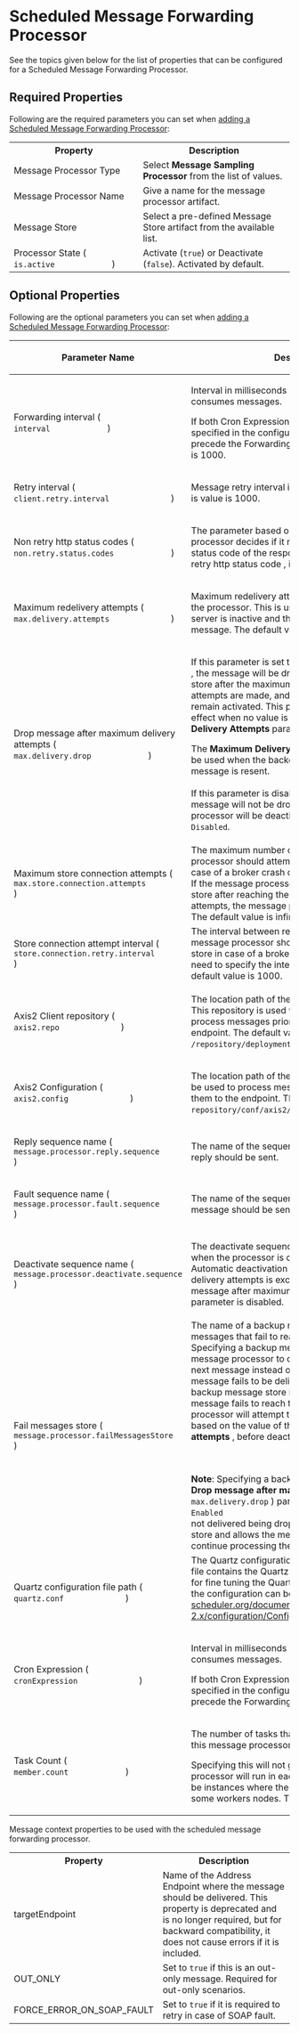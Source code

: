 # Scheduled Message Forwarding Processor 

See the topics given below for the list of properties that can be configured for a Scheduled Message Forwarding Processor.

## Required Properties

Following are the required parameters you can set when [adding a Scheduled Message Forwarding Processor](../../../develop/creating-artifacts/creating-a-message-processor.md):

<table>
   <tr>
      <th>Property</th>
      <th>Description</th>
   </tr>
   <tr>
      <td>Message Processor Type</td>
      <td>
         Select <b>Message Sampling Processor</b> from the list of values.
      </td>
   </tr>
   <tr>
      <td>Message Processor Name</td>
      <td>
         Give a name for the message processor artifact.
      </td>
   </tr>
   <tr>
      <td>Message Store</td>
      <td>
         Select a pre-defined Message Store artifact from the available list.
      </td>
   </tr>
   <tr>
         <td>Processor State ( <code>             is.active            </code> )</td>
         <td>Activate (<code>true</code>) or Deactivate (<code>false</code>).
            Activated by default.
         </td>
     </tr>
</table>

## Optional Properties

Following are the optional parameters you can set when [adding a Scheduled Message Forwarding Processor](../../../develop/creating-artifacts/creating-a-message-processor.md):

<table>
   <thead>
      <tr>
         <th>
            <p>Parameter Name</p>
         </th>
         <th>
            <p>Description</p>
         </th>
      </tr>
   </thead>
   <tbody>
      <tr>
         <td>Forwarding interval ( <code>             interval            </code> )</td>
         <td>
            <p>Interval in milliseconds in which processor consumes messages.</p>
            <p>If both Cron Expression and Forwarding Interval are specified in the configuration, Cron Expression will precede the Forwarding Interval. The default value is 1000.</p>
         </td>
      </tr>
      <tr>
         <td>
            <p>Retry interval ( <code>              client.retry.interval             </code> )</p>
         </td>
         <td>
            <p>Message retry interval in milliseconds. The default is value is 1000.</p>
         </td>
      </tr>
      <tr>
         <td>Non retry http status codes ( <code>             non.retry.status.codes            </code> )</td>
         <td>
            <p>The parameter based on which the message processor decides if it needs to retry. If the HTTP status code of the response is specified as a n on retry http status code , it will not retry.</p>
         </td>
      </tr>
      <tr>
         <td>
            <p>Maximum redelivery attempts ( <code>              max.delivery.attempts             </code> )</p>
         </td>
         <td>
            <p>Maximum redelivery attempts before deactivating the processor. This is used when the backend server is inactive and the tries to resend the message. The default value is <code>4</code>.</p>
         </td>
      </tr>
      <tr>
         <td>Drop message after maximum delivery attempts ( <code>             max.delivery.drop            </code> )</td>
         <td>
            <p>If this parameter is set to <code>              Enabled             </code> , the message will be dropped from the message store after the maximum number of delivery attempts are made, and the message processor will remain activated. This parameter would have no effect when no value is specified for the <strong>Maximum Delivery Attempts</strong> parameter.</p>
            <p>The <strong>Maximum Delivery Attempts</strong> parameter can be used when the backend is inactive and the message is resent.<br />
               <br />
               If this parameter is disabled, the undeliverable message will not be dropped and the message processor will be deactivated. The default value is <code>Disabled</code>.
            </p>
         </td>
      </tr>
      <tr>
         <td>Maximum store connection attempts ( <code>             max.store.connection.attempts            </code> )</td>
         <td>The maximum number of times that the message processor should attempt to connect to a store in case of a broker crash or disconnect.<br />
            If the message processor is unable to connect to a store after reaching the maximum number of attempts, the message processor will deactivate. The default value is infinite, and is specified as -1.
         </td>
      </tr>
      <tr>
         <td>Store connection attempt interval ( <code>             store.connection.retry.interval            </code> )</td>
         <td>The interval between retry attempts with which the message processor should attempt to connect to a store in case of a broker crash or disconnect. You need to specify the interval in milliseconds. The default value is 1000.</td>
      </tr>
      <tr>
         <td>
            <p>Axis2 Client repository ( <code>              axis2.repo             </code> )</p>
         </td>
         <td>
            <p>The location path of the Axis2 Client repository. This repository is used when it is needed to process messages prior to sending them to the endpoint. The default value is <code>/repository/deployment/client</code>.</p>
         </td>
      </tr>
      <tr>
         <td>
            <p>Axis2 Configuration ( <code>              axis2.config             </code> )</p>
         </td>
         <td>
            <p>The location path of the Axis2 Configuration file to be used to process messages prior to sending them to the endpoint. The default value is <code>repository/conf/axis2/axis2_blocking_client.xml</code>.</p>
         </td>
      </tr>
      <tr>
         <td>
            <p>Reply sequence name ( <code>              message.processor.reply.sequence             </code> )</p>
         </td>
         <td>
            <p>The name of the sequence where the message reply should be sent.</p>
         </td>
      </tr>
      <tr>
         <td>
            <p>Fault sequence name ( <code>              message.processor.fault.sequence             </code> )</p>
         </td>
         <td>
            <p>The name of the sequence where the fault message should be sent to in case of a SOAP fault.</p>
         </td>
      </tr>
      <tr>
         <td>
            <p>Deactivate sequence name ( <code>              message.processor.deactivate.sequence             </code> )</p>
         </td>
         <td>
            <p>The deactivate sequence that will be executed when the processor is deactivated automatically. Automatic deactivation occurs when the maximum delivery attempts is exceeded and the Drop message after maximum delivery attempts parameter is disabled.</p>
         </td>
      </tr>
      <tr>
         <td>
            <p>Fail messages store ( <code>              message.processor.failMessagesStore             </code> )</p>
         </td>
         <td>
            The name of a backup message store to forward messages that fail to reach the backend. Specifying a backup message store allows the message processor to continue processing the next message instead of deactivating in case a message fails to be delivered to the backend. If a backup message store is not specified and a message fails to reach the backend, the message processor will attempt to redeliver the message based on the value of the <strong>Maximum redelivery attempts</strong> , before deactivating.</p></br></br>
            <b>Note</b>: Specifying a backup message store while the <strong>Drop message after maximum delivery attempts</strong> ( <code>               max.delivery.drop</code> ) parameter is <code>               Enabled              </code> results in messages that are not delivered being dropped from the message store and allows the message processor to continue processing the next message.
         </td>
      </tr>
      <tr>
         <td>
            <p>Quartz configuration file path ( <code>              quartz.conf             </code> )</p>
         </td>
         <td>
            The Quartz configuration file path. This properties file contains the Quartz configuration parameters for fine tuning the Quartz engine. More details of the configuration can be found at <a href="http://quartz-scheduler.org/documentation/quartz-2.x/configuration/ConfigMain">http://quartz-scheduler.org/documentation/quartz-2.x/configuration/ConfigMain</a>.
            </p>
         </td>
      </tr>
      <tr>
         <td>
            <p>Cron Expression ( <code>              cronExpression             </code> )</p>
         </td>
         <td>
            <p>Interval in milliseconds in which processor consumes messages.</p>
            <p>If both Cron Expression and Forwarding Interval are specified in the configuration, Cron Expression will precede the Forwarding Interval.</p>
         </td>
      </tr>
      <tr>
         <td>
            Task Count ( <code>             member.count            </code> )
         </td>
         <td>
            <p>The number of tasks that need to be created for this message processor.</p>
            <p>Specifying this will not guarantee that the processor will run in each worker node. There can be instances where the processor will not run in some workers nodes. The default value is 1.</p>
         </td>
      </tr>
   </tbody>
</table>

Message context properties to be used with the scheduled message forwarding processor.

<table>
	<tr>
		<th>Property</th>
		<th>Description</th>
	</tr>
	<tr>
		<td>targetEndpoint</td>
		<td>
			Name of the Address Endpoint where the message should be delivered. This property is deprecated and is no longer required, but for backward compatibility, it does not cause errors if it is included.
		</td>
	</tr>
	<tr>
		<td>OUT_ONLY</td>
		<td>
			Set to <code>true</code> if this is an out-only message. Required for out-only scenarios.
		</td>
	</tr>
	<tr>
		<td>FORCE_ERROR_ON_SOAP_FAULT</td>
		<td>
			Set to <code>true</code> if it is required to retry in case of SOAP fault.
		</td>
	</tr>
</table>
